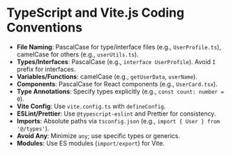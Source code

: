 # TypeScript and Vite.js Coding Conventions

- **File Naming**: PascalCase for type/interface files (e.g., `UserProfile.ts`), camelCase for others (e.g., `userUtils.ts`).
- **Types/Interfaces**: PascalCase (e.g., `interface UserProfile`). Avoid `I` prefix for interfaces.
- **Variables/Functions**: camelCase (e.g., `getUserData`, `userName`).
- **Components**: PascalCase for React components (e.g., `UserCard.tsx`).
- **Type Annotations**: Specify types explicitly (e.g., `const count: number = 0`).
- **Vite Config**: Use `vite.config.ts` with `defineConfig`.
- **ESLint/Prettier**: Use `@typescript-eslint` and Prettier for consistency.
- **Imports**: Absolute paths via `tsconfig.json` (e.g., `import { User } from '@/types'`).
- **Avoid Any**: Minimize `any`; use specific types or generics.
- **Modules**: Use ES modules (`import/export`) for Vite.